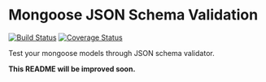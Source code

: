 # Mongoose JSON Schema Validation

[![Build Status](https://travis-ci.org/ramiel/mongoose-jsonschema-validation.svg?branch=master)](https://travis-ci.org/ramiel/mongoose-jsonschema-validation)
[![Coverage Status](https://coveralls.io/repos/ramiel/mongoose-jsonschema-validation/badge.svg)](https://coveralls.io/r/ramiel/mongoose-jsonschema-validation)

Test your mongoose models through JSON schema validator.

**This README will be improved soon.**
